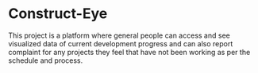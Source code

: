 # Construct-Eye
This project is a platform where general people can access and see visualized data of current development progress and can also report complaint for any projects they feel that have not been working as per the schedule and process.
